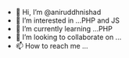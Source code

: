 - 👋 Hi, I’m @aniruddhnishad
- 👀 I’m interested in ...PHP and JS
- 🌱 I’m currently learning ...PHP
- 💞️ I’m looking to collaborate on ...
- 📫 How to reach me ...

<!---
aniruddhnishad/aniruddhnishad is a ✨ special ✨ repository because its `README.md` (this file) appears on your GitHub profile.
You can click the Preview link to take a look at your changes.
--->

